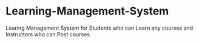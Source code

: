 # Learning-Management-System
Learing Management System for Students who can Learn any courses and Instructors who can Post courses.
